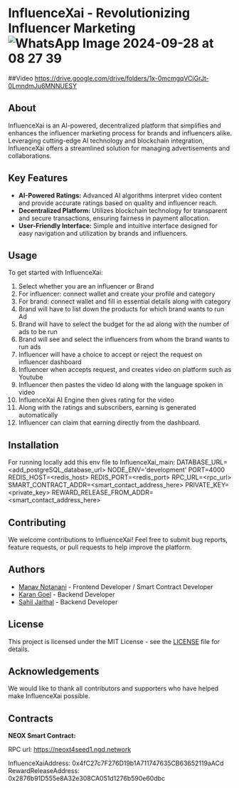 # InfluenceXai - Revolutionizing Influencer Marketing![WhatsApp Image 2024-09-28 at 08 27 39](https://github.com/user-attachments/assets/1108574c-e0b5-4894-ae26-e7c90109e5e2)

##Video
https://drive.google.com/drive/folders/1x-0mcmgqVCiGrJt-0LmndmJu6MNNUESY


## About

InfluenceXai is an AI-powered, decentralized platform that simplifies and enhances the influencer marketing process for brands and influencers alike. Leveraging cutting-edge AI technology and blockchain integration, InfluenceXai offers a streamlined solution for managing advertisements and collaborations.

## Key Features

- **AI-Powered Ratings:** Advanced AI algorithms interpret video content and provide accurate ratings based on quality and influencer reach.
- **Decentralized Platform:** Utilizes blockchain technology for transparent and secure transactions, ensuring fairness in payment allocation.
- **User-Friendly Interface:** Simple and intuitive interface designed for easy navigation and utilization by brands and influencers.

## Usage

To get started with InfluenceXai:

1. Select whether you are an influencer or Brand
2. For influencer: connect wallet and create your profile and category
3. For brand: connect wallet and fill in essential details along with category
4. Brand will have to list down the products for which brand wants to run Ad
5. Brand will have to select the budget for the ad along with the number of ads to be run
6. Brand will see and select the influencers from whom the brand wants to run ads
7. Influencer will have a choice to accept or reject the request on influencer dashboard
8. Influencer when accepts request, and creates video on platform such as Youtube
9. Influencer then pastes the video Id along with the language spoken in video
10. InfluenceXai AI Engine then gives rating for the video
11. Along with the ratings and subscribers, earning is generated automatically
12. Influencer can claim that earning directly from the dashboard.

## Installation

For running locally
add this env file to InfluenceXai_main:
DATABASE_URL=<add_postgreSQL_database_url>
NODE_ENV='development'
PORT=4000
REDIS_HOST=<redis_host>
REDIS_PORT=<redis_port>
RPC_URL=<rpc_url>
SMART_CONTRACT_ADDR=<smart_contact_address_here>
PRIVATE_KEY=<private_key>
REWARD_RELEASE_FROM_ADDR=<smart_contact_address_here>

## Contributing

We welcome contributions to InfluenceXai! Feel free to submit bug reports, feature requests, or pull requests to help improve the platform.

## Authors

- [Manav Notanani](https://github.com/manavnotnani/) - Frontend Developer / Smart Contract Developer
- [Karan Goel](https://github.com/kgoel085/) - Backend Developer 
- [Sahil Jaithal](https://github.com/dracosahil179/) - Backend Developer

## License

This project is licensed under the MIT License - see the [LICENSE](LICENSE) file for details.

## Acknowledgements

We would like to thank all contributors and supporters who have helped make InfluenceXai possible.

## Contracts

**NEOX Smart Contract:**

RPC url: https://neoxt4seed1.ngd.network

InfluenceXaiAddress: 0x4fC27c7F276D19b1A711747635CB63652119aACd
RewardReleaseAddress: 0x2876b91D555e8A32e308CA051d1276b590e60dbc

